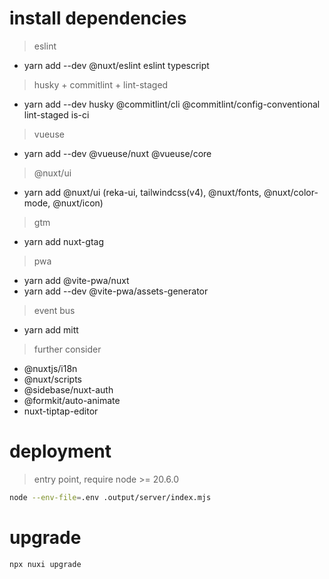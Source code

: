 # install dependencies

> eslint
- yarn add --dev @nuxt/eslint eslint typescript

> husky + commitlint + lint-staged
- yarn add --dev husky @commitlint/cli @commitlint/config-conventional lint-staged is-ci

> vueuse
- yarn add --dev @vueuse/nuxt @vueuse/core

> @nuxt/ui
- yarn add @nuxt/ui (reka-ui, tailwindcss(v4), @nuxt/fonts, @nuxt/color-mode, @nuxt/icon)

> gtm
- yarn add nuxt-gtag

> pwa
- yarn add @vite-pwa/nuxt
- yarn add --dev @vite-pwa/assets-generator

> event bus
- yarn add mitt


> further consider
- @nuxtjs/i18n
- @nuxt/scripts
- @sidebase/nuxt-auth
- @formkit/auto-animate
- nuxt-tiptap-editor


# deployment
> entry point, require node >= 20.6.0
```bash
node --env-file=.env .output/server/index.mjs
```

# upgrade
```bash
npx nuxi upgrade
```
